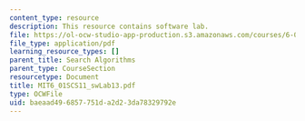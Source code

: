 ```yaml
---
content_type: resource
description: This resource contains software lab.
file: https://ol-ocw-studio-app-production.s3.amazonaws.com/courses/6-01sc-introduction-to-electrical-engineering-and-computer-science-i-spring-2011/baeaad496857751da2d23da78329792e_MIT6_01SCS11_swLab13.pdf
file_type: application/pdf
learning_resource_types: []
parent_title: Search Algorithms
parent_type: CourseSection
resourcetype: Document
title: MIT6_01SCS11_swLab13.pdf
type: OCWFile
uid: baeaad49-6857-751d-a2d2-3da78329792e
---
```

